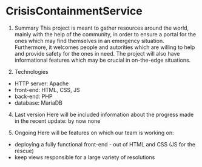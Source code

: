 # CrisisContainmentService

1. Summary
This project is meant to gather resources around the world, mainly with the help of the community, in order to ensure a portal
for the ones which may find themselves in an emergency situation. Furthermore, it welcomes people and autorities which are 
willing to help and provide safety for the ones in need. The project will also have informational features which may be crucial
in on-the-edge situations.

2. Technologies
  - HTTP server: Apache
  - front-end: HTML, CSS, JS
  - back-end: PHP
  - database: MariaDB
  
4. Last version
Here will be included information about the progress made in the recent update:
by now none
  
3. Ongoing
Here will be features on which our team is working on:
  - deploying a fully functional front-end - out of HTML and CSS (JS for the rescue)
  - keep views responsible for a large variety of resolutions
